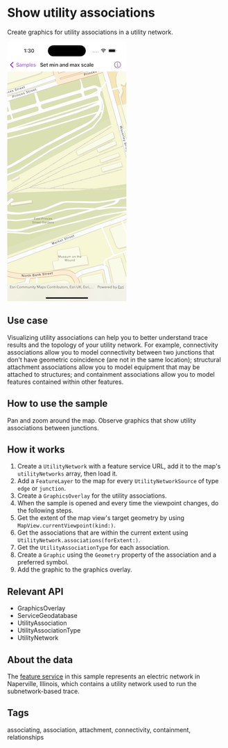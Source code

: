 # Show utility associations

Create graphics for utility associations in a utility network.

![Show utility associations sample](show-utility-associations.png)

## Use case

Visualizing utility associations can help you to better understand trace results and the topology of your utility network. For example, connectivity associations allow you to model connectivity between two junctions that don't have geometric coincidence (are not in the same location); structural attachment associations allow you to model equipment that may be attached to structures; and containment associations allow you to model features contained within other features.

## How to use the sample

Pan and zoom around the map. Observe graphics that show utility associations between junctions.

## How it works

1. Create a `UtilityNetwork` with a feature service URL, add it to the map's `utilityNetworks` array, then load it.
2. Add a `FeatureLayer` to the map for every `UtilityNetworkSource` of type `edge` or `junction`.
3. Create a `GraphicsOverlay` for the utility associations.
4. When the sample is opened and every time the viewpoint changes, do the following steps.
5. Get the extent of the map view's target geometry by using `MapView.currentViewpoint(kind:)`.
6. Get the associations that are within the current extent using `UtilityNetwork.associations(forExtent:)`.
7. Get the `UtilityAssociationType` for each association.
8. Create a `Graphic` using the `Geometry` property of the association and a preferred symbol.
9. Add the graphic to the graphics overlay.

## Relevant API

* GraphicsOverlay
* ServiceGeodatabase
* UtilityAssociation
* UtilityAssociationType
* UtilityNetwork

## About the data

The [feature service](https://sampleserver7.arcgisonline.com/server/rest/services/UtilityNetwork/NapervilleElectric/FeatureServer) in this sample represents an electric network in Naperville, Illinois, which contains a utility network used to run the subnetwork-based trace.

## Tags

associating, association, attachment, connectivity, containment, relationships
